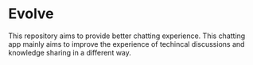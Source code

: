 # Evolve
This repository aims to provide better chatting experience. This chatting app mainly aims to improve the experience of techincal discussions and knowledge sharing in a different way.
